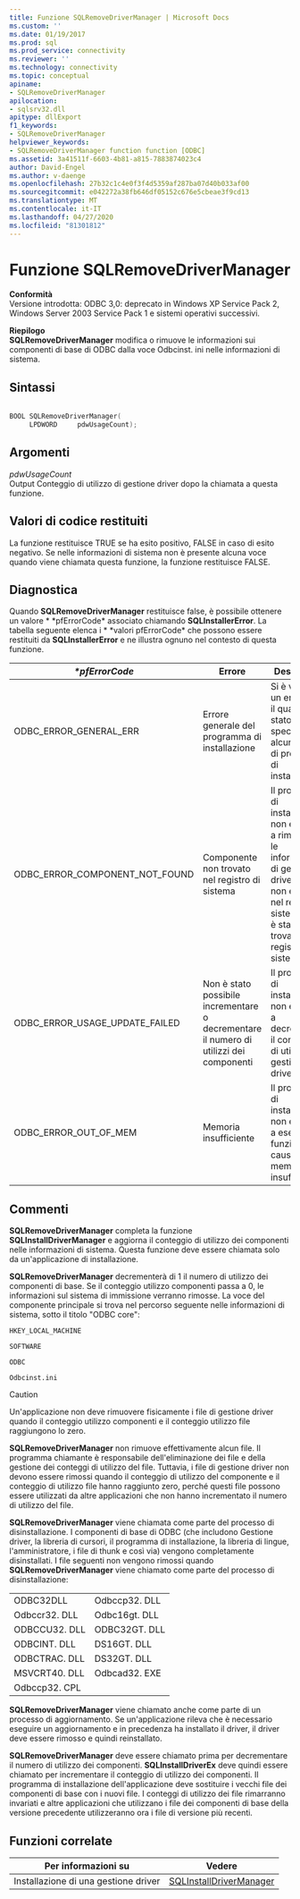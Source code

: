 ```yaml
---
title: Funzione SQLRemoveDriverManager | Microsoft Docs
ms.custom: ''
ms.date: 01/19/2017
ms.prod: sql
ms.prod_service: connectivity
ms.reviewer: ''
ms.technology: connectivity
ms.topic: conceptual
apiname:
- SQLRemoveDriverManager
apilocation:
- sqlsrv32.dll
apitype: dllExport
f1_keywords:
- SQLRemoveDriverManager
helpviewer_keywords:
- SQLRemoveDriverManager function function [ODBC]
ms.assetid: 3a41511f-6603-4b81-a815-7883874023c4
author: David-Engel
ms.author: v-daenge
ms.openlocfilehash: 27b32c1c4e0f3f4d5359af287ba07d40b033af00
ms.sourcegitcommit: e042272a38fb646df05152c676e5cbeae3f9cd13
ms.translationtype: MT
ms.contentlocale: it-IT
ms.lasthandoff: 04/27/2020
ms.locfileid: "81301812"
---
```

# <a name="sqlremovedrivermanager-function"></a>Funzione SQLRemoveDriverManager
**Conformità**  
 Versione introdotta: ODBC 3,0: deprecato in Windows XP Service Pack 2, Windows Server 2003 Service Pack 1 e sistemi operativi successivi.  
  
 **Riepilogo**  
 **SQLRemoveDriverManager** modifica o rimuove le informazioni sui componenti di base di ODBC dalla voce Odbcinst. ini nelle informazioni di sistema.  
  
## <a name="syntax"></a>Sintassi  
  
```cpp  
  
BOOL SQLRemoveDriverManager(  
     LPDWORD     pdwUsageCount);  
```  
  
## <a name="arguments"></a>Argomenti  
 *pdwUsageCount*  
 Output Conteggio di utilizzo di gestione driver dopo la chiamata a questa funzione.  
  
## <a name="returns"></a>Valori di codice restituiti  
 La funzione restituisce TRUE se ha esito positivo, FALSE in caso di esito negativo. Se nelle informazioni di sistema non è presente alcuna voce quando viene chiamata questa funzione, la funzione restituisce FALSE.  
  
## <a name="diagnostics"></a>Diagnostica  
 Quando **SQLRemoveDriverManager** restituisce false, è possibile ottenere un valore * \*pfErrorCode* associato chiamando **SQLInstallerError**. La tabella seguente elenca i * \*valori pfErrorCode* che possono essere restituiti da **SQLInstallerError** e ne illustra ognuno nel contesto di questa funzione.  
  
|*\*pfErrorCode*|Errore|Descrizione|  
|---------------------|-----------|-----------------|  
|ODBC_ERROR_GENERAL_ERR|Errore generale del programma di installazione|Si è verificato un errore per il quale non è stato specificato alcun errore di programma di installazione.|  
|ODBC_ERROR_COMPONENT_NOT_FOUND|Componente non trovato nel registro di sistema|Il programma di installazione non è riuscito a rimuovere le informazioni di gestione driver perché non esisteva nel registro di sistema o non è stato trovato nel registro di sistema.|  
|ODBC_ERROR_USAGE_UPDATE_FAILED|Non è stato possibile incrementare o decrementare il numero di utilizzi dei componenti|Il programma di installazione non è riuscito a decrementare il conteggio di utilizzo di gestione driver.|  
|ODBC_ERROR_OUT_OF_MEM|Memoria insufficiente|Il programma di installazione non è riuscito a eseguire la funzione a causa di memoria insufficiente.|  
  
## <a name="comments"></a>Commenti  
 **SQLRemoveDriverManager** completa la funzione **SQLInstallDriverManager** e aggiorna il conteggio di utilizzo dei componenti nelle informazioni di sistema. Questa funzione deve essere chiamata solo da un'applicazione di installazione.  
  
 **SQLRemoveDriverManager** decrementerà di 1 il numero di utilizzo dei componenti di base. Se il conteggio utilizzo componenti passa a 0, le informazioni sul sistema di immissione verranno rimosse. La voce del componente principale si trova nel percorso seguente nelle informazioni di sistema, sotto il titolo "ODBC core":  
  
 `HKEY_LOCAL_MACHINE`  
  
 `SOFTWARE`  
  
 `ODBC`  
  
 `Odbcinst.ini`  
  
> [!CAUTION]  
>  Un'applicazione non deve rimuovere fisicamente i file di gestione driver quando il conteggio utilizzo componenti e il conteggio utilizzo file raggiungono lo zero.  
  
 **SQLRemoveDriverManager** non rimuove effettivamente alcun file. Il programma chiamante è responsabile dell'eliminazione dei file e della gestione dei conteggi di utilizzo del file. Tuttavia, i file di gestione driver non devono essere rimossi quando il conteggio di utilizzo del componente e il conteggio di utilizzo file hanno raggiunto zero, perché questi file possono essere utilizzati da altre applicazioni che non hanno incrementato il numero di utilizzo del file.  
  
 **SQLRemoveDriverManager** viene chiamata come parte del processo di disinstallazione. I componenti di base di ODBC (che includono Gestione driver, la libreria di cursori, il programma di installazione, la libreria di lingue, l'amministratore, i file di thunk e così via) vengono completamente disinstallati. I file seguenti non vengono rimossi quando **SQLRemoveDriverManager** viene chiamato come parte del processo di disinstallazione:  
  
|||  
|-|-|  
|ODBC32DLL|Odbccp32. DLL|  
|Odbccr32. DLL|Odbc16gt. DLL|  
|ODBCCU32. DLL|ODBC32GT. DLL|  
|ODBCINT. DLL|DS16GT. DLL|  
|ODBCTRAC. DLL|DS32GT. DLL|  
|MSVCRT40. DLL|Odbcad32. EXE|  
|Odbccp32. CPL||  
  
 **SQLRemoveDriverManager** viene chiamato anche come parte di un processo di aggiornamento. Se un'applicazione rileva che è necessario eseguire un aggiornamento e in precedenza ha installato il driver, il driver deve essere rimosso e quindi reinstallato.  
  
 **SQLRemoveDriverManager** deve essere chiamato prima per decrementare il numero di utilizzo dei componenti. **SQLInstallDriverEx** deve quindi essere chiamato per incrementare il conteggio di utilizzo dei componenti. Il programma di installazione dell'applicazione deve sostituire i vecchi file dei componenti di base con i nuovi file. I conteggi di utilizzo dei file rimarranno invariati e altre applicazioni che utilizzano i file dei componenti di base della versione precedente utilizzeranno ora i file di versione più recenti.  
  
## <a name="related-functions"></a>Funzioni correlate  
  
|Per informazioni su|Vedere|  
|---------------------------|---------|  
|Installazione di una gestione driver|[SQLInstallDriverManager](../../../odbc/reference/syntax/sqlinstalldrivermanager-function.md)|

